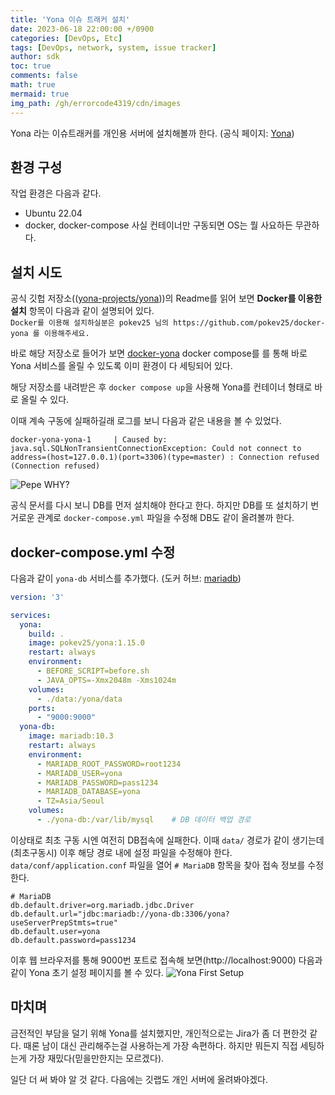 ```yaml
---
title: 'Yona 이슈 트래커 설치'
date: 2023-06-18 22:00:00 +/0900
categories: [DevOps, Etc]
tags: [DevOps, network, system, issue tracker]
author: sdk
toc: true
comments: false 
math: true 
mermaid: true 
img_path: /gh/errorcode4319/cdn/images
---
```


Yona 라는 이슈트래커를 개인용 서버에 설치해볼까 한다. (공식 페이지: [Yona](https://yona.io/))

## 환경 구성
작업 환경은 다음과 같다.
- Ubuntu 22.04 
- docker, docker-compose
사실 컨테이너만 구동되면 OS는 뭘 사요하든 무관하다.

## 설치 시도
공식 깃헙 저장소(([yona-projects/yona](https://github.com/yona-projects/yona)))의 Readme를 읽어 보면 **Docker를 이용한 설치** 항목이 다음과 같이 설명되어 있다.   
`Docker를 이용해 설치하실분은 pokev25 님의 https://github.com/pokev25/docker-yona 를 이용해주세요.`

바로 해당 저장소로 들어가 보면 [docker-yona](https://github.com/pokev25/docker-yona) 
docker compose를 를 통해 바로 Yona 서비스를 올릴 수 있도록 이미 환경이 다 세팅되어 있다.

해당 저장소를 내려받은 후 `docker compose up`을 사용해 Yona를 컨테이너 형태로 바로 올릴 수 있다. 

이때 계속 구동에 실패하길래 로그를 보니 다음과 같은 내용을 볼 수 있었다.

`docker-yona-yona-1     | Caused by: java.sql.SQLNonTransientConnectionException: Could not connect to address=(host=127.0.0.1)(port=3306)(type=master) : Connection refused (Connection refused)`

![Pepe WHY?](/pepe/pepe-why-pepe.gif)

공식 문서를 다시 보니 DB를 먼저 설치해야 한다고 한다. 하지만 DB를 또 설치하기 번거로운 관계로 `docker-compose.yml` 파일을 수정해 DB도 같이 올려볼까 한다.

## docker-compose.yml 수정
다음과 같이 `yona-db` 서비스를 추가했다. (도커 허브: [mariadb](https://hub.docker.com/_/mariadb))
``` yaml
version: '3'

services:
  yona:
    build: .
    image: pokev25/yona:1.15.0
    restart: always
    environment:
      - BEFORE_SCRIPT=before.sh
      - JAVA_OPTS=-Xmx2048m -Xms1024m
    volumes:
      - ./data:/yona/data
    ports:
      - "9000:9000"
  yona-db:
    image: mariadb:10.3
    restart: always
    environment:
      - MARIADB_ROOT_PASSWORD=root1234
      - MARIADB_USER=yona
      - MARIADB_PASSWORD=pass1234
      - MARIADB_DATABASE=yona       
      - TZ=Asia/Seoul
    volumes:
      - ./yona-db:/var/lib/mysql    # DB 데이터 백업 경로 
```
이상태로 최초 구동 시엔 여전히 DB접속에 실패한다. 이때 `data/` 경로가 같이 생기는데(최초구동시) 이후 해당 경로 내에 설정 파일을 수정해야 한다.
`data/conf/application.conf` 파일을 열어 `# MariaDB` 항목을 찾아 접속 정보를 수정한다.
```
# MariaDB
db.default.driver=org.mariadb.jdbc.Driver
db.default.url="jdbc:mariadb://yona-db:3306/yona?useServerPrepStmts=true"
db.default.user=yona
db.default.password=pass1234
```

이후 웹 브라우저를 통해 9000번 포트로 접속해 보면(http://localhost:9000) 다음과 같이 Yona 초기 설정 페이지를 볼 수 있다.
![Yona First Setup](/screenshot/20230618-yona-setup.png)


## 마치며
금전적인 부담을 덜기 위해 Yona를 설치했지만, 개인적으로는 Jira가 좀 더 편한것 같다. 때론 남이 대신 관리해주는걸 사용하는게 가장 속편하다. 하지만 뭐든지 직접 세팅하는게 가장 재밌다(믿을만한지는 모르겠다).

일단 더 써 봐야 알 것 같다. 다음에는 깃랩도 개인 서버에 올려봐야겠다.